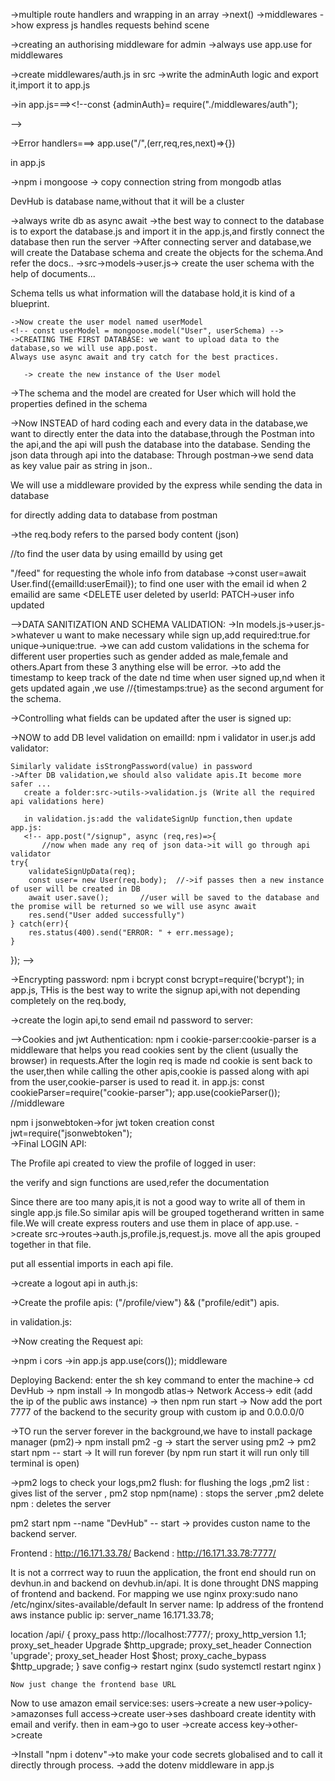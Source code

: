 ->multiple route handlers and wrapping in an array
->next()
->middlewares
->how express js handles requests behind scene 
<!-- app.post("/user",(req,res,next)=>{
    //  res.send("test get call");
    next();     next pr jaayega hi nhi,res.send se send ho jaayega
   // res.send("test get call");
},(req,res)=>{
    res.send("second response");
}) -->

->creating an authorising middleware for admin ->always use app.use for middlewares

<!-- app.use("/admin",(req,res,next)=>{
    console.log("Admin auth is getting checked");
    const token="xyz";
    const isAdminAuthorised=token==="xyz";
    if(!isAdminAuthorised){
        res.status(401).send("Unauthorised request")
    }else{
        next();
    }
})
app.get("/admin/getAllData",(req,res)=>{
    res.send("All data sent");
})
app.get("/admin/deleteUser",(req,res)=>{
    res.send("Delete a user");
}) -->

->create middlewares/auth.js in src
->write the adminAuth logic and export it,import it to app.js
 <!-- const adminAuth=(req,res,next)=>{
    console.log("Admin auth is getting checked");
    const token="xyz";
    const isAdminAuthorised=token==="xyz";
    if(!isAdminAuthorised){
        res.status(401).send("Unauthorised request")
    }else{
        next();
    }
}
module.exports={
    adminAuth,
}; -->

->in app.js===><!--const {adminAuth}= require("./middlewares/auth"); 
<!-- app.use("/admin",adminAuth)--> -->

->Error handlers===> app.use("/",(err,req,res,next)=>{})
<!-- app.get("/getUserData",(req,res)=>{
    throw new Error("dnkjsn");
    res.send("User Data Sent");
})

app.use("/",(err,req,res,next)=>{
    if(err){
        res.status(500).send("something went wrong");
    }
}) -->
in app.js
<!-- app.get("/getUserData",(req,res)=>{
    throw new Error("dnkjsn");
    res.send("User Data Sent");
})

app.use("/",(err,req,res,next)=>{
    if(err){
        res.status(500).send("something went wrong");
    }
}) -->

->npm i mongoose -> copy connection string from mongodb atlas
 <!-- await mongoose.connect("mongodb+srv://improfessional983:wWDMsY0ODiXo88Aq@cluster0.5susj.mongodb.net/DevHub") -->DevHub is database name,without that it will be a cluster
 ->always write db as async await
 ->the best way to connect to the database is to export the database.js and import it in the app.js,and firstly connect the database then run the server
 ->After connecting server and database,we will create the Database schema and create the objects for the schema.And refer the docs..
  ->src->models->user.js-> create the user schema with the help of documents...

  Schema tells us what information will the database hold,it is kind of a blueprint.
  <!-- firstName: {
        type: String //best practice while witing the schema
    },
    lastName:{
        type: String
    }, -->

    ->Now create the user model named userModel
    <!-- const userModel = mongoose.model("User", userSchema) -->
    ->CREATING THE FIRST DATABASE: we want to upload data to the database,so we will use app.post.
    Always use async await and try catch for the best practices.

       -> create the new instance of the User model
<!-- 
app.post("/signup", async (req,res)=>{


    const user =new User ({
        firstname:"Vaibhav",
        lastname:"Pandey",
        emailId:"vp@gmail.com",
        password:"vp123",
    });
    try{
        await user.save();  //user will be saved to the database and the promise will be returned so we will use async await
        res.send("User added successfully")
    } catch(err){
        res.status(400).send("Error saving the user" + err.message);
    }
}); -->

->The schema and the model are created for User which will hold the properties defined in the schema

->Now INSTEAD of hard coding each and every data in the database,we want to directly enter the data into the database,through the Postman into the api,and the api will push the database into the database.
Sending the json data through api into the database:
Through postman->we send data as key value pair as string in json..
<!-- {
        "firstname":"Virat",
        "lastname":"Kohli",
        "emailId":"vk@gmail.com",
        "password":"vk123",
    } -->

We will use a middleware provided by the express while sending the data in database
<!-- app.use(express.json()); --> 
for directly adding data  to database from postman
<!-- app.post("/signup", async (req,res)=>{
     
    //create the new instance of the User model
const user = new User(req.body); -->
->the req.body refers to the parsed body content (json)

//to find the user data by using emailId by using get
<!-- app.get("/user",async (req,res)=>{
    const userEmail=req.body.emailId; 
    try{
        const user=await User.find({emailId:userEmail}); //find emailId
        res.send(user); //sending the user from the database to the postman
    }catch(err){
        res.status(400).send("Something went wrong");
    }
}); -->

"/feed" for requesting the whole info from database
->const user=await User.find({emailId:userEmail});  to find one user with the email id when 2 emailid are same 
<DELETE user deleted by userId: <!-- findByIdAndDelete(userId) -->
PATCH->user info updated
<!--User.findOneAndUpdate({_id:userId},data);-->

-->DATA SANITIZATION AND SCHEMA VALIDATION:
  ->In models.js->user.js->whatever u want to make necessary while sign up,add required:true.for unique->unique:true.
  ->we can add custom validations in the schema for different user properties such as gender added as male,female and others.Apart from these 3 anything else will be error.
->to add the timestamp to keep track of the date nd time when user signed up,nd when it gets updated again ,we use //{timestamps:true} as the second argument for the schema.

->Controlling what fields can be updated after the user is signed up:
<!-- app.patch("/user/:userId",async(req,res)=>{
    const userId=req.params?.userId;
    const data=req.body;
    try{
        const ALLOWED_UPDATES=["photoUrl","about","gender","age","skills"]; 
        const isUpdateAllowed=Object.keys(data).every((k)=>
        ALLOWED_UPDATES.includes(k)
    );
    if(!isUpdateAllowed){
        throw new Error("Update not allowed");  
    }
         await User.findByIdAndUpdate({_id:userId},data,{
             returnDocument:"after",
             runValidators: true,   //now the gender will update for the existing ones also
         });
         res.send("User updated succesfully");
    }catch(err){
        res.status(400).send("UPDATE FAILED"+ err.message); 
    }
}) -->
->NOW to add DB level validation on emailId:
    npm i validator
  in user.js add validator:
  <!-- const validator=require('validator') -->
<!-- 
   emailId:{
        type: String,
        required:true,
        unique:true,
        lowercase:true, //always lowercase emailId
        trim:true , //to remove the whitespaces from front and back which can be considered as new emailId
        validate(value){
            if(!validator.isEmail(value)){
                throw new Error("email invalid "+ value);
            }
        }
    } -->

    Similarly validate isStrongPassword(value) in password
    ->After DB validation,we should also validate apis.It become more safer ...
       create a folder:src->utils->validation.js (Write all the required api validations here)

       in validation.js:add the validateSignUp function,then update app.js:
       <!-- app.post("/signup", async (req,res)=>{
           //now when made any req of json data->it will go through api validator
    try{
        validateSignUpData(req); 
        const user= new User(req.body);  //->if passes then a new instance of user will be created in DB
        await user.save();       //user will be saved to the database and the promise will be returned so we will use async await
        res.send("User added successfully")
    } catch(err){
        res.status(400).send("ERROR: " + err.message);
    }
}); -->

->Encrypting password: npm i bcrypt 
  const bcrypt=require('bcrypt'); in app.js,
 THis is the best way to write the signup api,with not depending completely on the req.body,
  <!-- app.post("/signup", async (req, res) => {
  try {
    validateSignUpData(req);
    const { firstName , lastName , emailId, password }=req.body;  //after validation,instantly extract the data,dont trust req.body
    const passwordHash = await bcrypt.hash(password,10);  encrypting the password by 10 rounds
    const user = new User({
        firstName,
        lastName,
        emailId,
        password: passwordHash ->sesnding the encrypted password hash to the database
    });  //->if passes then a new instance of user will be created in DB,with storing the necessary inputs directly
    await user.save();              
    res.send("User added successfully");
  } catch (err) {
    res.status(400).send("ERROR: " + err.message);
  }
}); -->

->create the login api,to send email nd password to server:
<!-- app.post("/login", async (req,res)=>{
 try{
        const { emailId, password} = req.body;  //extract the necessary from the req.body
        const user= await User.findOne({emailId : emailId})  //find the emailId entered in the database
        if(!user){
            throw new Error("User not found in Database");
        }
        const isPasswordValid = await bcrypt.compare(password , user.password);  //convert the entered password to encrypted one nd match it in database
        if(isPasswordValid){

            res.cookie("token","jnjdnckjdnjcknwjkdnwcn")
            res.send("Login Successfull")
        }else{
            throw new Error("Password is not correct ")
        }
    } catch (err) {
    res.status(400).send("ERROR: " + err.message);
  }
}); -->

-->Cookies and jwt Authentication:
 npm i cookie-parser:cookie-parser is a middleware that helps you read cookies sent by the client (usually the browser) in requests.After the login req is made nd cookie is sent back to the user,then while calling the other apis,cookie is passed along with api from the user,cookie-parser is used to read it.
 in app.js:
    const cookieParser=require("cookie-parser");
    app.use(cookieParser()); //middleware

 npm i jsonwebtoken->for jwt token creation
 const jwt=require("jsonwebtoken");  
 ->Final LOGIN API:
 <!-- app.post("/login", async (req,res)=>{
 try{
        const { emailId, password} = req.body;  //extract the necessary from the req.body
        const user= await User.findOne({emailId : emailId})  //find the emailId entered in the database
        if(!user){
            throw new Error("User not found in Database");
        }
        const isPasswordValid = await bcrypt.compare(password , user.password);  //convert the entered password to encrypted one nd match it in database
        if(isPasswordValid){

            const token=await jwt.sign({_id:user._id},"DEVHUB@99"); //hiding the user id into the cookies along with the secret code
            console.log(token);
            //add the token back to the server and send the cookie back to user
            res.cookie("token",token)
            res.send("Login Successfull");
         
        }else{
            throw new Error("Password is not correct ")
        }
    } catch (err) {
    res.status(400).send("ERROR: " + err.message);
  }
}); -->

The Profile api created to view the profile of logged in user:
<!-- app.get("/profile", async (req, res) => {
  try {
    const cookies = req.cookies; // Ask the user to send their cookies (contains token)
    const { token } = cookies;   // Extract the JWT token from cookies

    // Validate the token
    const decodedMessage = await jwt.verify(token, "DEVHUB@99"); 
    const { _id } = decodedMessage; // 🎯 Extract user ID from decoded token
    console.log("Logged in user is: " + _id); // Debug log
    // 🧾 Fetch user details from database
    const user = await User.findById(_id);
    if (!user) {
      throw new Error("User does not exist");
    }
    res.send(user); // Send full user data (excluding password by default)
  } catch (err) {
    res.status(400).send("ERROR: " + err.message); 
  }
}); -->
the verify and sign functions are used,refer the documentation

Since there are too many apis,it is not a good way to write all of them in single app.js file.So similar apis will be grouped togetherand written in same file.We will create express routers and use them in place of app.use.
->create src->routes->auth.js,profile.js,request.js.
move all the apis grouped together in that file.
 <!-- const authRouter=express.Router(); //call express Router -->
put all essential imports in each api file.

->create a logout api in auth.js:
<!-- authRouter.post("/logout", async (req,res)=>{
    res.cookie("token",null,{  //set token to null 
        expires: new Date(Date.now()) //expire the cookie now
    })
    res.send("Logout Successfull")
}) -->

->Create the profile apis:
 ("/profile/view") && ("profile/edit") apis.
 <!-- profileRouter.patch("/profile/edit",userAuth,async (req,res)=>{
  try{
 if(!validateEditProfileData(req)){     // Validate the data before processing
    throw new Error("Invalid data for edit");
 }
 const loggedInUser=req.user;       
 //console.log(loggedInUser);
              //get the logged in user from the middleware
 Object.keys(req.body).forEach((key) => {        //req.body contains the fields of database that we want to update
      loggedInUser[key] = req.body[key];          // Update the user object with the new data     
    });
 //console.log(loggedInUser);
  await loggedInUser.save();             // Save the updated user object to the database
  res.json({
    message:`${loggedInUser.firstName}, your profile was updated successfully!!`,
    data: loggedInUser
  });

}catch(err){
    res.status(400).send("ERROR: " + err.message);
  }}); -->

  in validation.js:
  <!-- const validateEditProfileData = (req) => {
  const allowedEditFields=["firstName","lastName","photoUrl","about","gender","age","skills"];
  const isEditAllowed=Object.keys(req.body).every((k)=>{
    return allowedEditFields.includes(k);
  })
    return isEditAllowed;
} -->


->Now creating the Request api:
<!-- RequestRouter.post("/request/send/:status/:toUserId", userAuth, async (req, res) => {

    try{
    const fromUserId=req.user._id;        // User sending the request comes from the auth middleware
    const toUserId=req.params.toUserId;  // User to whom the request is sent comes from the api URL
    const status=req.params.status;      // Status of the request comes from the api URL
    const allowedStatus=["ignored","interested"];
    if(!allowedStatus.includes(status)){
        return res.status(400).json("Invalid status: "+ status);
    }
// Check if the toUserId is valid
    const toUser= await User.findById(toUserId);
    if(!toUser){
        return res.status(404).json( {message: "User not found"});
    }
// Check if a connection request already exists between the two users i.e. saved on DB 
   const existingConnectionRequest = await ConnectionRequest.findOne({
  $or: [
    { fromUserId, toUserId },
    { fromUserId: toUserId, toUserId: fromUserId }
  ]
});
    if(existingConnectionRequest){
        return res.status(400).send("Connection request already exists");
    }
    const connectionRequest= new ConnectionRequest({
        fromUserId,
        toUserId,
        status
    });
    const data= await connectionRequest.save();
    res.json({
        message:"Connection Request Sent Successfully",
        data,
    })
    }catch(err){
        res.status(400).json({
            message:"Smoething went wrong",
            error: err.message
        })

    }
}) -->













->npm i cors ->in app.js app.use(cors()); middleware
<!-- app.use(cors({
    origin:"http://localhost:5174",  //frontend URL 
    credentials:true, //allow cookies to be sent with requests
})); -->






Deploying Backend:
enter the sh key command to enter the machine-> cd DevHub -> npm install -> In mongodb atlas-> Network Access-> edit (add the ip of the public aws instance) -> then npm run start -> Now add the port 7777 of the backend to the security group with custom ip and 0.0.0.0/0

->TO run the server forever in the background,we have to install package manager (pm2)-> npm install pm2 -g -> start the server using pm2 -> pm2 start npm -- start -> It will run forever (by npm run start it will run only till terminal is open)

->pm2 logs to check your logs,pm2 flush: for flushing the logs ,pm2 list : gives list of the server , pm2 stop npm(name) : stops the server ,pm2 delete npm : deletes the server

pm2 start npm --name "DevHub" -- start -> provides custon name to the backend server.

Frontend : http://16.171.33.78/
Backend : http://16.171.33.78:7777/

It is not a corrrect way to ruun the application, the front end should run on devhun.in and backend on devhub.in/api. It is done throught DNS mapping of frontend and backend.
For mapping we use nginx proxy:sudo nano /etc/nginx/sites-available/default
In server name: Ip address of the frontend aws instance public ip:
 server_name 16.171.33.78;

  location /api/ {
        proxy_pass http://localhost:7777/;
        proxy_http_version 1.1;
        proxy_set_header Upgrade $http_upgrade;
        proxy_set_header Connection 'upgrade';
        proxy_set_header Host $host;
        proxy_cache_bypass $http_upgrade;
    }
    save config-> restart nginx (sudo systemctl restart nginx )

    Now just change the frontend base URL






Now to use amazon email service:ses:
 users->create a new user->policy->amazonses full access->create user->ses dashboard
 create identity with email and verify. then in eam->go to user ->create access key->other->create









 ->Install "npm i dotenv"->to make your code secrets globalised and to call it directly through process.
 ->add the dotenv middleware in app.js